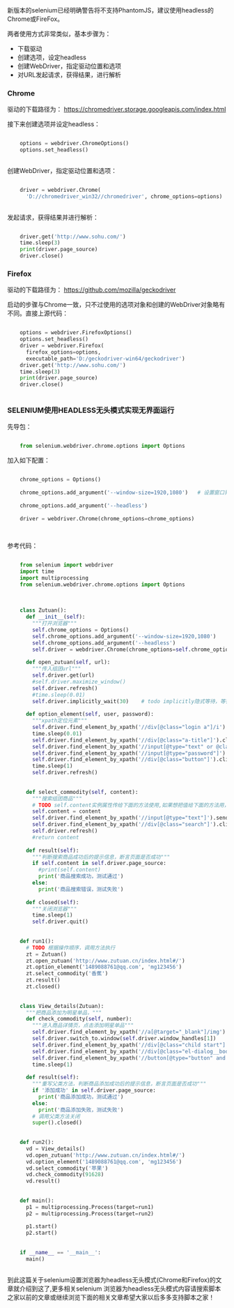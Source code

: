 新版本的selenium已经明确警告将不支持PhantomJS，建议使用headless的Chrome或FireFox。

两者使用方式非常类似，基本步骤为：

  * 下载驱动 
  * 创建选项，设定headless 
  * 创建WebDriver，指定驱动位置和选项 
  * 对URL发起请求，获得结果，进行解析 

###  Chrome

驱动的下载路径为： [ https://chromedriver.storage.googleapis.com/index.html
](https://chromedriver.storage.googleapis.com/index.html)

接下来创建选项并设定headless：

```python

    options = webdriver.ChromeOptions()
    options.set_headless()
    
```

创建WebDriver，指定驱动位置和选项：

```python

    driver = webdriver.Chrome(
      'D://chromedriver_win32//chromedriver', chrome_options=options)
    
```

发起请求，获得结果并进行解析：

```python

    driver.get('http://www.sohu.com/')
    time.sleep(3)
    print(driver.page_source)
    driver.close()
```

###  Firefox

驱动的下载路径为： [ https://github.com/mozilla/geckodriver
](https://github.com/mozilla/geckodriver)

启动的步骤与Chrome一致，只不过使用的选项对象和创建的WebDriver对象略有不同。直接上源代码：

```python

    options = webdriver.FirefoxOptions()
    options.set_headless()
    driver = webdriver.Firefox(
      firefox_options=options,
      executable_path='D:/geckodriver-win64/geckodriver')
    driver.get('http://www.sohu.com/')
    time.sleep(3)
    print(driver.page_source)
    driver.close()
    
```

###  SELENIUM使用HEADLESS无头模式实现无界面运行

先导包：

```python

    from selenium.webdriver.chrome.options import Options
```

加入如下配置：

```python

    chrome_options = Options()
    
    chrome_options.add_argument('--window-size=1920,1080')   # 设置窗口界面大小
    
    chrome_options.add_argument('--headless')
    
    driver = webdriver.Chrome(chrome_options=chrome_options)
    
    
```

参考代码：

```python

    from selenium import webdriver
    import time
    import multiprocessing
    from selenium.webdriver.chrome.options import Options
    
    
    
    class Zutuan():
      def __init__(self):
        """打开浏览器"""
        self.chrome_options = Options()
        self.chrome_options.add_argument('--window-size=1920,1080')
        self.chrome_options.add_argument('--headless')
        self.driver = webdriver.Chrome(chrome_options=self.chrome_options)
    
      def open_zutuan(self, url):
        """传入组团url"""
        self.driver.get(url)
        #self.driver.maximize_window()
        self.driver.refresh()
        #time.sleep(0.01)
        self.driver.implicitly_wait(30)    # todo implicitly隐式等待，等待元素可见
    
      def option_element(self, user, password):
        """xpath定位元素"""
        self.driver.find_element_by_xpath('//div[@class="login a"]/i').click()
        time.sleep(0.01)
        self.driver.find_element_by_xpath('//div[@class="a-title"]').click()
        self.driver.find_element_by_xpath('//input[@type="text" or @class="userName"]').send_keys(user)
        self.driver.find_element_by_xpath('//input[@type="password"]').send_keys(password)
        self.driver.find_element_by_xpath('//div[@class="button"]').click()
        time.sleep(1)
        self.driver.refresh()
    
    
      def select_commodity(self, content):
        """搜索组团商品"""
        # TODO self.content实例属性传给下面的方法使用,如果想把值给下面的方法用，添加实例属性解决
        self.content = content
        self.driver.find_element_by_xpath('//input[@type="text"]').send_keys(content)
        self.driver.find_element_by_xpath('//div[@class="search"]').click()
        self.driver.refresh()
        #return content
    
      def result(self):
        """判断搜索商品成功后的提示信息，断言页面是否成功"""
        if self.content in self.driver.page_source:
          #print(self.content)
          print('商品搜索成功，测试通过')
        else:
          print('商品搜索错误，测试失败')
    
      def closed(self):
        """关闭浏览器"""
        time.sleep(1)
        self.driver.quit()
    
    
    def run1():
      # TODO 根据操作顺序，调用方法执行
      zt = Zutuan()
      zt.open_zutuan('http://www.zutuan.cn/index.html#/')
      zt.option_element('1489088761@qq.com', 'mg123456')
      zt.select_commodity('香蕉')
      zt.result()
      zt.closed()
    
    
    class View_details(Zutuan):
      """把商品添加为明星单品，"""
      def check_commodity(self, number):
        """进入商品详情页，点击添加明星单品"""
        self.driver.find_element_by_xpath('//a[@target="_blank"]/img').click()
        self.driver.switch_to.window(self.driver.window_handles[1])
        self.driver.find_element_by_xpath('//div[@class="child start"]').click()
        self.driver.find_element_by_xpath('//div[@class="el-dialog__body"]//input[@type="text"]').send_keys(number)
        self.driver.find_element_by_xpath('//button[@type="button" and @class="el-button el-button--danger"]').click()
        time.sleep(1)
    
      def result(self):
        """重写父类方法，判断商品添加成功后的提示信息，断言页面是否成功"""
        if '添加成功' in self.driver.page_source:
          print('商品添加成功，测试通过')
        else:
          print('商品添加失败，测试失败')
        # 调用父类方法关闭
        super().closed()
    
    
    def run2():
      vd = View_details()
      vd.open_zutuan('http://www.zutuan.cn/index.html#/')
      vd.option_element('1489088761@qq.com', 'mg123456')
      vd.select_commodity('苹果')
      vd.check_commodity(91628)
      vd.result()
    
    
    def main():
      p1 = multiprocessing.Process(target=run1)
      p2 = multiprocessing.Process(target=run2)
    
      p1.start()
      p2.start()
    
    
    if __name__ == '__main__':
      main()
    
```

到此这篇关于selenium设置浏览器为headless无头模式(Chrome和Firefox)的文章就介绍到这了,更多相关selenium
浏览器为headless无头模式内容请搜索脚本之家以前的文章或继续浏览下面的相关文章希望大家以后多多支持脚本之家！

